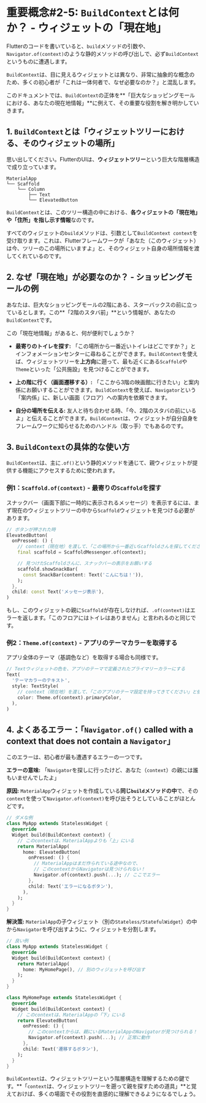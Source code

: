 # 重要概念#2-5: `BuildContext`とは何か？ - ウィジェットの「現在地」

Flutterのコードを書いていると、`build`メソッドの引数や、`Navigator.of(context)`のような静的メソッドの呼び出しで、必ず`BuildContext`というものに遭遇します。

`BuildContext`は、目に見えるウィジェットとは異なり、非常に抽象的な概念のため、多くの初心者が「これは一体何者で、なぜ必要なのか？」と混乱します。

このドキュメントでは、`BuildContext`の正体を**「巨大なショッピングモールにおける、あなたの現在地情報」**に例えて、その重要な役割を解き明かしていきます。

## 1. `BuildContext`とは「ウィジェットツリーにおける、そのウィジェットの場所」

思い出してください。FlutterのUIは、**ウィジェットツリー**という巨大な階層構造で成り立っています。

```
MaterialApp
└── Scaffold
    └── Column
        ├── Text
        └── ElevatedButton
```

`BuildContext`とは、このツリー構造の中における、**各ウィジェットの「現在地」や「住所」を指し示す情報**なのです。

すべてのウィジェットの`build`メソッドは、引数として`BuildContext context`を受け取ります。これは、Flutterフレームワークが「あなた（このウィジェット）は今、ツリーのこの場所にいますよ」と、そのウィジェット自身の場所情報を渡してくれているのです。

## 2. なぜ「現在地」が必要なのか？ - ショッピングモールの例

あなたは、巨大なショッピングモールの2階にある、スターバックスの前に立っているとします。この**「2階のスタバ前」**という情報が、あなたの`BuildContext`です。

この「現在地情報」があると、何が便利でしょうか？

*   **最寄りのトイレを探す:**
    「この場所から一番近いトイレはどこですか？」とインフォメーションセンターに尋ねることができます。`BuildContext`を使えば、ウィジェットツリーを**上方向**に遡って、最も近くにある`Scaffold`や`Theme`といった「公共施設」を見つけることができます。

*   **上の階に行く（画面遷移する）:**
    「ここから3階の映画館に行きたい」と案内係にお願いすることができます。`BuildContext`を使えば、`Navigator`という「案内係」に、新しい画面（フロア）への案内を依頼できます。

*   **自分の場所を伝える:**
    友人と待ち合わせる時、「今、2階のスタバの前にいるよ」と伝えることができます。`BuildContext`は、ウィジェットが自分自身をフレームワークに知らせるためのハンドル（取っ手）でもあるのです。

## 3. `BuildContext`の具体的な使い方

`BuildContext`は、主に`.of()`という静的メソッドを通じて、親ウィジェットが提供する機能にアクセスするために使われます。

### 例1：`Scaffold.of(context)` - 最寄りの`Scaffold`を探す

スナックバー（画面下部に一時的に表示されるメッセージ）を表示するには、まず現在のウィジェットツリーの中から`Scaffold`ウィジェットを見つける必要があります。

```dart
// ボタンが押された時
ElevatedButton(
  onPressed: () {
    // context（現在地）を渡して、「この場所から一番近いScaffoldさんを探してください」と依頼する
    final scaffold = ScaffoldMessenger.of(context);

    // 見つけたScaffoldさんに、スナックバーの表示をお願いする
    scaffold.showSnackBar(
      const SnackBar(content: Text('こんにちは！')),
    );
  },
  child: const Text('メッセージ表示'),
)
```
もし、このウィジェットの親に`Scaffold`が存在しなければ、`.of(context)`はエラーを返します。「このフロアにはトイレはありません」と言われるのと同じです。

### 例2：`Theme.of(context)` - アプリのテーマカラーを取得する

アプリ全体のテーマ（基調色など）を取得する場合も同様です。

```dart
// Textウィジェットの色を、アプリのテーマで定義されたプライマリーカラーにする
Text(
  'テーマカラーのテキスト',
  style: TextStyle(
    // context（現在地）を渡して、「このアプリのテーマ設定を持ってきてください」と依頼する
    color: Theme.of(context).primaryColor,
  ),
)
```

## 4. よくあるエラー：「`Navigator.of()` called with a context that does not contain a `Navigator`」

このエラーは、初心者が最も遭遇するエラーの一つです。

**エラーの意味:** 「`Navigator`を探しに行ったけど、あなた（`context`）の親には誰もいませんでしたよ」

**原因:** `MaterialApp`ウィジェットを作成している**同じ`build`メソッドの中**で、その`context`を使って`Navigator.of(context)`を呼び出そうとしていることがほとんどです。

```dart
// ダメな例
class MyApp extends StatelessWidget {
  @override
  Widget build(BuildContext context) {
    // このcontextは、MaterialAppよりも「上」にいる
    return MaterialApp(
      home: ElevatedButton(
        onPressed: () {
          // MaterialAppはまだ作られている途中なので、
          // このcontextからNavigatorは見つけられない！
          Navigator.of(context).push(...); // ここでエラー
        },
        child: Text('エラーになるボタン'),
      ),
    );
  }
}
```

**解決策:** `MaterialApp`の子ウィジェット（別の`Stateless/StatefulWidget`）の中から`Navigator`を呼び出すように、ウィジェットを分割します。

```dart
// 良い例
class MyApp extends StatelessWidget {
  @override
  Widget build(BuildContext context) {
    return MaterialApp(
      home: MyHomePage(), // 別のウィジェットを呼び出す
    );
  }
}

class MyHomePage extends StatelessWidget {
  @override
  Widget build(BuildContext context) {
    // このcontextは、MaterialAppの「下」にいる
    return ElevatedButton(
      onPressed: () {
        // このcontextからは、親にいるMaterialAppのNavigatorが見つけられる！
        Navigator.of(context).push(...); // 正常に動作
      },
      child: Text('遷移するボタン'),
    );
  }
}
```

`BuildContext`は、ウィジェットツリーという階層構造を理解するための鍵です。**「`context`は、ウィジェットツリーを遡って親を探すための道具」**と覚えておけば、多くの場面でその役割を直感的に理解できるようになるでしょう。